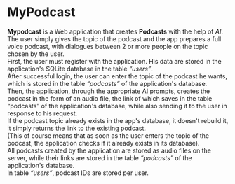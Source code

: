 # MyPodcast
**Mypodcast** is a Web application that creates **Podcasts** with the help of *AI*.  
The user simply gives the topic of the podcast and the app prepares a full voice podcast, with dialogues between 2 or more people on the topic chosen by the user.  
First, the user must register with the application. His data are stored in the application's SQLite database in the table *“users”*.  
After successful login, the user can enter the topic of the podcast he wants, which is stored in the table *“podcasts”* of the application's database.  
Then, the application, through the appropriate AI prompts, creates the podcast in the form of an audio file, the link of which saves in the table “podcasts” of the application's database, while also sending it to the user in response to his request.  
If the podcast topic already exists in the app's database, it doesn't rebuild it, it simply returns the link to the existing podcast.  
(This of course means that as soon as the user enters the topic of the podcast, the application checks if it already exists in its database).  
All podcasts created by the application are stored as audio files on the server, while their links are stored in the table *“podcasts”* of the application's database.  
In table *“users”*, podcast IDs are stored per user.
